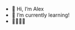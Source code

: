 - 👋 Hi, I’m Alex
- 🌱 I’m currently learning!
- 💙💛🇺🇦


<!---
CAH4E33/CAH4E33 is a ✨ special ✨ repository because its `README.md` (this file) appears on your GitHub profile.
You can click the Preview link to take a look at your changes.
--->
